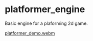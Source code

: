# platformer_engine
Basic engine for a plaforming 2d game.

[platformer_demo.webm](https://github.com/Gwena-el/platformer_engine/assets/173023173/ada411d6-d71a-40be-a0d9-7e30029de6ca)


